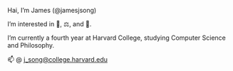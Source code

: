 Hai, I’m James (@jamesjsong)

I’m interested in :closed_book:, :balance_scale:, and :ramen:.

I’m currently a fourth year at Harvard College, studying Computer Science and Philosophy.

📫 @ j_song@college.harvard.edu

<!---
jamesjsong/jamesjsong is a ✨ special ✨ repository because its `README.md` (this file) appears on your GitHub profile.
You can click the Preview link to take a look at your changes.
--->

